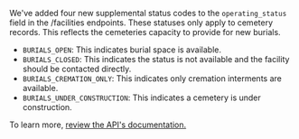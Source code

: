 We've added four new supplemental status codes to the `operating_status` field in the /facilities endpoints. These statuses only apply to cemetery records. This reflects the cemeteries capacity to provide for new burials. 

- `BURIALS_OPEN`: This indicates burial space is available.
- `BURIALS_CLOSED`: This indicates the status is not available and the facility should be contacted directly.
- `BURIALS_CREMATION_ONLY`: This indicates only cremation interments are available. 
- `BURIALS_UNDER_CONSTRUCTION`: This indicates a cemetery is under construction.

To learn more, [review the API's documentation.](https://developer.va.gov/explore/api/va-facilities/docs?version=current) 
